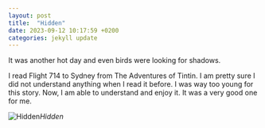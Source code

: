 ```yaml
---
layout: post
title:  "Hidden"
date: 2023-09-12 10:17:59 +0200
categories: jekyll update
---
```


It was another hot day and even birds were looking for shadows.  

I read Flight 714 to Sydney from The Adventures of Tintin. I am pretty sure I did not understand anything when I read it before. I was way too young for this story. Now, I am able to understand and enjoy it. It was a very good one for me.  




![Hidden](https://lh3.googleusercontent.com/pw/AIL4fc985VQAXgODtqzPWRmwja848zShTJvN3XxtBdgz8vitRGRdtUMMub8m48Vp1tAlACsfzLX58tqEHzkbiwK4I9W93wvzCci1PEJX8Mgj33HB496Tz-g=w2400)*Hidden*&nbsp;



[jekyll-docs]: https://jekyllrb.com/docs/home
[jekyll-gh]:   https://github.com/jekyll/jekyll
[jekyll-talk]: https://talk.jekyllrb.com/
